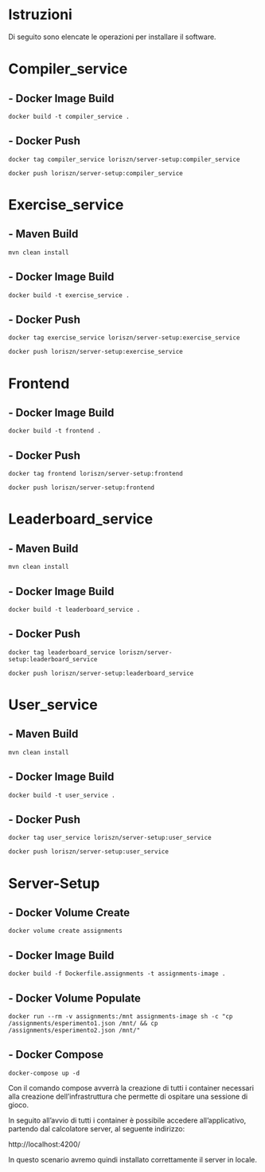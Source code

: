# Istruzioni

Di seguito sono elencate le operazioni per installare il software.


# Compiler_service

## - Docker Image Build 
```
docker build -t compiler_service .
```
## - Docker Push
```
docker tag compiler_service loriszn/server-setup:compiler_service
```
```
docker push loriszn/server-setup:compiler_service
```


# Exercise_service

## - Maven Build
```
mvn clean install
```
## - Docker Image Build
```
docker build -t exercise_service .
```
## - Docker Push
```
docker tag exercise_service loriszn/server-setup:exercise_service
```
```
docker push loriszn/server-setup:exercise_service
```


# Frontend 

## - Docker Image Build 
```
docker build -t frontend .
```
## - Docker Push
```
docker tag frontend loriszn/server-setup:frontend
```
```
docker push loriszn/server-setup:frontend
```


# Leaderboard_service

## - Maven Build
```
mvn clean install
```
## - Docker Image Build
```
docker build -t leaderboard_service .
```
## - Docker Push
```
docker tag leaderboard_service loriszn/server-setup:leaderboard_service
```
```
docker push loriszn/server-setup:leaderboard_service
```


# User_service

## - Maven Build
```
mvn clean install
```
## - Docker Image Build 
```
docker build -t user_service .
```
## - Docker Push
```
docker tag user_service loriszn/server-setup:user_service
```
```
docker push loriszn/server-setup:user_service
```


# Server-Setup

## - Docker Volume Create
```
docker volume create assignments
```
## - Docker Image Build 
```
docker build -f Dockerfile.assignments -t assignments-image .
```
## - Docker Volume Populate
```
docker run --rm -v assignments:/mnt assignments-image sh -c "cp /assignments/esperimento1.json /mnt/ && cp /assignments/esperimento2.json /mnt/" 
```
## - Docker Compose
```
docker-compose up -d
```


Con il comando compose avverrà la creazione di tutti i container necessari alla creazione dell’infrastruttura che permette di ospitare una sessione di gioco.

In seguito all’avvio di tutti i container è possibile accedere all’applicativo, partendo dal calcolatore server, al seguente indirizzo:

http://localhost:4200/

In questo scenario avremo quindi installato correttamente il server in locale. 
